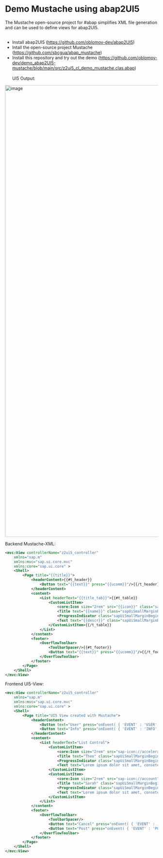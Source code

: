 # Demo Mustache using abap2UI5
The Mustache open-source project for #abap simplifies XML file generation and can be used to define views for abap2UI5.
<br><br>
* Install abap2UI5 (https://github.com/oblomov-dev/abap2UI5)
* Intall the open-source project Mustache (https://github.com/sbcgua/abap_mustache)
* Install this repository and try out the demo (https://github.com/oblomov-dev/demo_abap2UI5-mustache/blob/main/src/z2ui5_cl_demo_mustache.clas.abap)
<br><br>
UI5 Output:
<img width="1487" alt="image" src="https://github.com/oblomov-dev/demo_abap2UI5-mustache/assets/102328295/702170be-3718-4bfa-b683-0fc35b01106d">

Backend Mustache-XML:
```XML
<mvc:View controllerName="z2ui5_controller"
	xmlns="sap.m"
	xmlns:mvc="sap.ui.core.mvc"
	xmlns:core="sap.ui.core" >
	<Shell>
		<Page title="{{title}}">
			<headerContent>{{#t_header}}
				<Button text="{{text}}" press="{{ucomm}}"/>{{/t_header}}
			</headerContent>
			<content>
				<List headerText="{{title_tab}}">{{#t_table}}
					<CustomListItem>
						<core:Icon size="2rem" src="{{icon}}" class="sapUiSmallMarginBegin sapUiSmallMarginTopBottom" />
						<Title text="{{name}}" class="sapUiSmallMarginBegin sapUiSmallMarginTopBottom" />
						<ProgressIndicator class="sapUiSmallMarginBegin sapUiSmallMarginTopBottom" percentValue="{{progress}}" showValue="true" state="{{state}}" />
						<Text text="{{descr}}" class="sapUiSmallMarginBegin sapUiSmallMarginTopBottom" />
					</CustomListItem>{{/t_table}}
				</List>
			</content>
			<footer>
				<OverflowToolbar>
					<ToolbarSpacer/>{{#t_footer}}
					<Button text="{{text}}" press="{{ucomm}}"/>{{/t_footer}}
				</OverflowToolbar>
			</footer>
		</Page>
	</Shell>
</mvc:View>
```
Frontend UI5-View:
```XML
<mvc:View controllerName="z2ui5_controller"
	xmlns="sap.m"
	xmlns:mvc="sap.ui.core.mvc"
	xmlns:core="sap.ui.core" >
	<Shell>
		<Page title="UI5 View created with Mustache">
			<headerContent>
				<Button text="User" press="onEvent( { 'EVENT' : 'USER', 'METHOD' : 'UPDATE' } , false , '' , '' , '' )"/>
				<Button text="Info" press="onEvent( { 'EVENT' : 'INFO', 'METHOD' : 'UPDATE' } , false , '' , '' , '' )"/>
			</headerContent>
			<content>
				<List headerText="List Control">
					<CustomListItem>
						<core:Icon size="2rem" src="sap-icon://accelerated" class="sapUiSmallMarginBegin sapUiSmallMarginTopBottom" />
						<Title text="Theo" class="sapUiSmallMarginBegin sapUiSmallMarginTopBottom" />
						<ProgressIndicator class="sapUiSmallMarginBegin sapUiSmallMarginTopBottom" percentValue="90" showValue="true" state="Success" />
						<Text text="Lorem ipsum dolor sit amet, consetetur sadipscing elitr, sed..." class="sapUiSmallMarginBegin sapUiSmallMarginTopBottom" />
					</CustomListItem>
					<CustomListItem>
						<core:Icon size="2rem" src="sap-icon://account" class="sapUiSmallMarginBegin sapUiSmallMarginTopBottom" />
						<Title text="Sarah" class="sapUiSmallMarginBegin sapUiSmallMarginTopBottom" />
						<ProgressIndicator class="sapUiSmallMarginBegin sapUiSmallMarginTopBottom" percentValue="40" showValue="true" state="None" />
						<Text text="Lorem ipsum dolor sit amet, consetetur sadipscing elitr, sed..." class="sapUiSmallMarginBegin sapUiSmallMarginTopBottom" />
					</CustomListItem>
				</List>
			</content>
			<footer>
				<OverflowToolbar>
					<ToolbarSpacer/>
					<Button text="Cancel" press="onEvent( { 'EVENT' : 'CANCEL', 'METHOD' : 'UPDATE' } , false , '' , '' , '' )"/>
					<Button text="Post" press="onEvent( { 'EVENT' : 'POST', 'METHOD' : 'UPDATE' } , false , '' , '' , '' )"/>
				</OverflowToolbar>
			</footer>
		</Page>
	</Shell>
</mvc:View>
```


